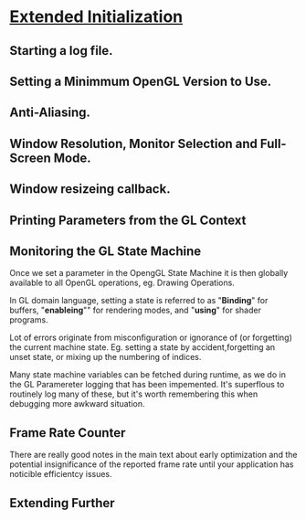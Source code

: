# [Extended Initialization](https://antongerdelan.net/opengl/glcontext2.html)

## Starting a log file.

## Setting a Minimmum OpenGL Version to Use.

## Anti-Aliasing.

## Window Resolution, Monitor Selection and Full-Screen Mode.

## Window resizeing callback.

## Printing Parameters from the GL Context

## Monitoring the GL State Machine

Once we set a parameter in the OpengGL State Machine it is then globally
available to all OpenGL operations, eg. Drawing Operations.

In GL domain language, setting a state is referred to as "**Binding**"
for buffers, "**enableing**"" for rendering modes, and "**using**" for
shader programs.

Lot of errors originate from misconfiguration or ignorance of (or
forgetting) the  current machine state. Eg. setting a state by
accident,forgetting an unset state, or mixing up the numbering of
indices.

Many state machine variables can be fetched during runtime, as we do in
the GL Paramereter logging that has been impemented. It's superflous to
routinely log many of these, but it's worth remembering this   when
debugging more awkward situation.

## Frame Rate Counter

There are really good notes in the main text about early optimization
and the potential insignificance of the reported frame rate until your
application has noticible efficientcy issues.

## Extending Further
